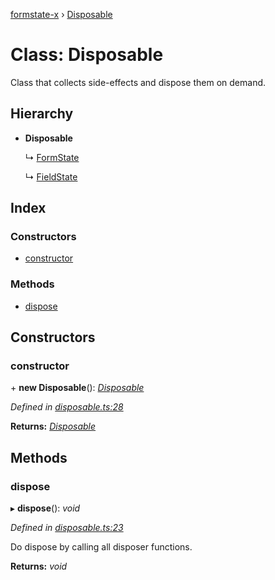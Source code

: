 [formstate-x](../README.md) › [Disposable](disposable.md)

# Class: Disposable

Class that collects side-effects and dispose them on demand.

## Hierarchy

* **Disposable**

  ↳ [FormState](formstate.md)

  ↳ [FieldState](fieldstate.md)

## Index

### Constructors

* [constructor](disposable.md#constructor)

### Methods

* [dispose](disposable.md#dispose)

## Constructors

###  constructor

\+ **new Disposable**(): *[Disposable](disposable.md)*

*Defined in [disposable.ts:28](https://github.com/qiniu/formstate-x/blob/d29c1fc/src/disposable.ts#L28)*

**Returns:** *[Disposable](disposable.md)*

## Methods

###  dispose

▸ **dispose**(): *void*

*Defined in [disposable.ts:23](https://github.com/qiniu/formstate-x/blob/d29c1fc/src/disposable.ts#L23)*

Do dispose by calling all disposer functions.

**Returns:** *void*
